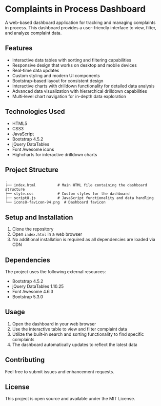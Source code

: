 # Complaints in Process Dashboard

A web-based dashboard application for tracking and managing complaints in process. This dashboard provides a user-friendly interface to view, filter, and analyze complaint data.

## Features

- Interactive data tables with sorting and filtering capabilities
- Responsive design that works on desktop and mobile devices
- Real-time data updates
- Custom styling and modern UI components
- Bootstrap-based layout for consistent design
- Interactive charts with drilldown functionality for detailed data analysis
- Advanced data visualization with hierarchical drilldown capabilities
- Multi-level chart navigation for in-depth data exploration

## Technologies Used

- HTML5
- CSS3
- JavaScript
- Bootstrap 4.5.2
- jQuery DataTables
- Font Awesome icons
- Highcharts for interactive drilldown charts

## Project Structure

```
.
├── index.html          # Main HTML file containing the dashboard structure
├── style.css           # Custom styles for the dashboard
├── script8.js          # JavaScript functionality and data handling
└── icons8-favicon-94.png  # Dashboard favicon
```

## Setup and Installation

1. Clone the repository
2. Open `index.html` in a web browser
3. No additional installation is required as all dependencies are loaded via CDN

## Dependencies

The project uses the following external resources:
- Bootstrap 4.5.2
- jQuery DataTables 1.10.25
- Font Awesome 4.6.3
- Bootstrap 5.3.0

## Usage

1. Open the dashboard in your web browser
2. Use the interactive table to view and filter complaint data
3. Utilize the built-in search and sorting functionality to find specific complaints
4. The dashboard automatically updates to reflect the latest data

## Contributing

Feel free to submit issues and enhancement requests.

## License

This project is open source and available under the MIT License. 